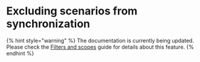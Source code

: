 # Excluding scenarios from synchronization

{% hint style="warning" %}
The documentation is currently being updated. Please check the [Filters and scopes](../../important-concepts/filters-and-scopes.md) guide for details about this feature.
{% endhint %}

